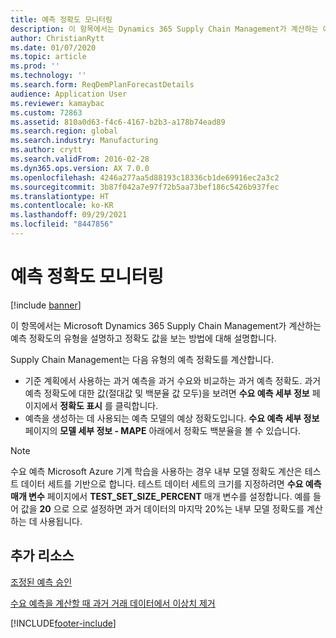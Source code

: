 ```yaml
---
title: 예측 정확도 모니터링
description: 이 항목에서는 Dynamics 365 Supply Chain Management가 계산하는 예측 정확도의 유형을 설명하고 정확도 값을 보는 방법에 대해 설명합니다.
author: ChristianRytt
ms.date: 01/07/2020
ms.topic: article
ms.prod: ''
ms.technology: ''
ms.search.form: ReqDemPlanForecastDetails
audience: Application User
ms.reviewer: kamaybac
ms.custom: 72863
ms.assetid: 810a0d63-f4c6-4167-b2b3-a178b74ead89
ms.search.region: global
ms.search.industry: Manufacturing
ms.author: crytt
ms.search.validFrom: 2016-02-28
ms.dyn365.ops.version: AX 7.0.0
ms.openlocfilehash: 4246a277aa5d88193c18336cb1de69916ec2a3c2
ms.sourcegitcommit: 3b87f042a7e97f72b5aa73bef186c5426b937fec
ms.translationtype: HT
ms.contentlocale: ko-KR
ms.lasthandoff: 09/29/2021
ms.locfileid: "8447856"
---
```

# <a name="monitor-forecast-accuracy"></a>예측 정확도 모니터링

[!include [banner](../includes/banner.md)]

이 항목에서는 Microsoft Dynamics 365 Supply Chain Management가 계산하는 예측 정확도의 유형을 설명하고 정확도 값을 보는 방법에 대해 설명합니다.

Supply Chain Management는 다음 유형의 예측 정확도를 계산합니다.

-   기준 계획에서 사용하는 과거 예측을 과거 수요와 비교하는 과거 예측 정확도. 과거 예측 정확도에 대한 값(절대값 및 백분율 값 모두)을 보려면 **수요 예측 세부 정보** 페이지에서 **정확도 표시** 를 클릭합니다.
-   예측을 생성하는 데 사용되는 예측 모델의 예상 정확도입니다. **수요 예측 세부 정보** 페이지의 **모델 세부 정보 - MAPE** 아래에서 정확도 백분율을 볼 수 있습니다. 

> [!NOTE]
> 수요 예측 Microsoft Azure 기계 학습을 사용하는 경우 내부 모델 정확도 계산은 테스트 데이터 세트를 기반으로 합니다. 테스트 데이터 세트의 크기를 지정하려면 **수요 예측 매개 변수** 페이지에서 **TEST\_SET\_SIZE\_PERCENT** 매개 변수를 설정합니다. 예를 들어 값을 **20** 으로 으로 설정하면 과거 데이터의 마지막 20%는 내부 모델 정확도를 계산하는 데 사용됩니다.


## <a name="additional-resources"></a>추가 리소스

[조정된 예측 승인](authorize-adjusted-forecast.md)

[수요 예측을 계산할 때 과거 거래 데이터에서 이상치 제거](remove-historical-outliers-calculating-demand-forecast.md)





[!INCLUDE[footer-include](../../includes/footer-banner.md)]